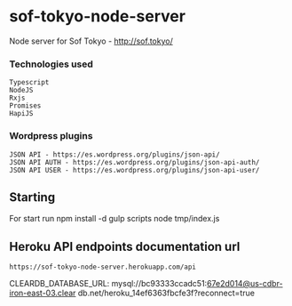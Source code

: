 # sof-tokyo-node-server
Node server for Sof Tokyo - http://sof.tokyo/

### Technologies used
	Typescript
	NodeJS
	Rxjs
	Promises
	HapiJS

### Wordpress plugins
	JSON API - https://es.wordpress.org/plugins/json-api/
	JSON API AUTH - https://es.wordpress.org/plugins/json-api-auth/
	JSON API USER - https://es.wordpress.org/plugins/json-api-user/

## Starting

For start run
	npm install -d
	gulp scripts
	node tmp/index.js


## Heroku API endpoints documentation url
	https://sof-tokyo-node-server.herokuapp.com/api

CLEARDB_DATABASE_URL: mysql://bc93333ccadc51:67e2d014@us-cdbr-iron-east-03.clear
db.net/heroku_14ef6363fbcfe3f?reconnect=true
